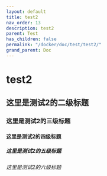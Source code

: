 ```yaml
---
layout: default
title: test2
nav_order: 13
description: test2
parent: Test
has_children: false
permalink: "/docker/doc/test/test2/"
grand_parent: Doc
---
```


# test2

## 这里是测试2的二级标题

### 这里是测试2的三级标题

#### 这里是测试2的四级标题

##### 这里是测试2的五级标题

###### 这里是测试2的六级标题
